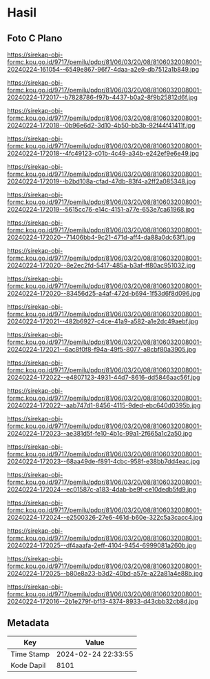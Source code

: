 # Hasil

## Foto C Plano

https://sirekap-obj-formc.kpu.go.id/9717/pemilu/pdpr/81/06/03/20/08/8106032008001-20240224-161054--6549e867-96f7-4daa-a2e9-db7512a1b849.jpg

https://sirekap-obj-formc.kpu.go.id/9717/pemilu/pdpr/81/06/03/20/08/8106032008001-20240224-172017--b7828786-f97b-4437-b0a2-8f9b25812d6f.jpg

https://sirekap-obj-formc.kpu.go.id/9717/pemilu/pdpr/81/06/03/20/08/8106032008001-20240224-172018--0b96e6d2-3d10-4b50-bb3b-92f44f41411f.jpg

https://sirekap-obj-formc.kpu.go.id/9717/pemilu/pdpr/81/06/03/20/08/8106032008001-20240224-172018--4fc49123-c01b-4c49-a34b-e242ef9e6e49.jpg

https://sirekap-obj-formc.kpu.go.id/9717/pemilu/pdpr/81/06/03/20/08/8106032008001-20240224-172019--b2bd108a-cfad-47db-83f4-a2ff2a085348.jpg

https://sirekap-obj-formc.kpu.go.id/9717/pemilu/pdpr/81/06/03/20/08/8106032008001-20240224-172019--5615cc76-e14c-4151-a77e-653e7ca61968.jpg

https://sirekap-obj-formc.kpu.go.id/9717/pemilu/pdpr/81/06/03/20/08/8106032008001-20240224-172020--71406bb4-9c21-471d-aff4-da88a0dc63f1.jpg

https://sirekap-obj-formc.kpu.go.id/9717/pemilu/pdpr/81/06/03/20/08/8106032008001-20240224-172020--8e2ec2fd-5417-485a-b3af-ff80ac951032.jpg

https://sirekap-obj-formc.kpu.go.id/9717/pemilu/pdpr/81/06/03/20/08/8106032008001-20240224-172020--83456d25-a4af-472d-b694-1f53d6f8d096.jpg

https://sirekap-obj-formc.kpu.go.id/9717/pemilu/pdpr/81/06/03/20/08/8106032008001-20240224-172021--482b6927-c4ce-41a9-a582-a1e2dc49aebf.jpg

https://sirekap-obj-formc.kpu.go.id/9717/pemilu/pdpr/81/06/03/20/08/8106032008001-20240224-172021--6ac8f0f8-f94a-49f5-8077-a8cbf80a3905.jpg

https://sirekap-obj-formc.kpu.go.id/9717/pemilu/pdpr/81/06/03/20/08/8106032008001-20240224-172022--e4807123-4931-44d7-8616-dd5846aac56f.jpg

https://sirekap-obj-formc.kpu.go.id/9717/pemilu/pdpr/81/06/03/20/08/8106032008001-20240224-172022--aab747d1-8456-4115-9ded-ebc640d0395b.jpg

https://sirekap-obj-formc.kpu.go.id/9717/pemilu/pdpr/81/06/03/20/08/8106032008001-20240224-172023--ae381d5f-fe10-4b1c-99a1-2f665a1c2a50.jpg

https://sirekap-obj-formc.kpu.go.id/9717/pemilu/pdpr/81/06/03/20/08/8106032008001-20240224-172023--68aa49de-f891-4cbc-958f-e38bb7dd4eac.jpg

https://sirekap-obj-formc.kpu.go.id/9717/pemilu/pdpr/81/06/03/20/08/8106032008001-20240224-172024--ec01587c-a183-4dab-be9f-ce10dedb5fd9.jpg

https://sirekap-obj-formc.kpu.go.id/9717/pemilu/pdpr/81/06/03/20/08/8106032008001-20240224-172024--e2500326-27e6-461d-b60e-322c5a3cacc4.jpg

https://sirekap-obj-formc.kpu.go.id/9717/pemilu/pdpr/81/06/03/20/08/8106032008001-20240224-172025--df4aaafa-2eff-4104-9454-6999081a260b.jpg

https://sirekap-obj-formc.kpu.go.id/9717/pemilu/pdpr/81/06/03/20/08/8106032008001-20240224-172025--b80e8a23-b3d2-40bd-a57e-a22a81a4e88b.jpg

https://sirekap-obj-formc.kpu.go.id/9717/pemilu/pdpr/81/06/03/20/08/8106032008001-20240224-172016--2b1e279f-bf13-4374-8933-d43cbb32cb8d.jpg


## Metadata

| Key        | Value               |
| ---------- | ------------------- |
| Time Stamp | 2024-02-24 22:33:55 |
| Kode Dapil | 8101                |




